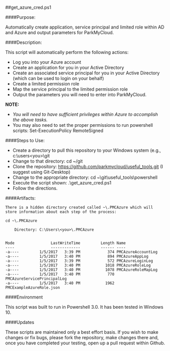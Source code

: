 ##get\_azure_cred.ps1

####Purpose: 

Automatically create application, service principal and limited role within AD and Azure and output parameters for ParkMyCloud.


####Description:

This script will automatically perform the following actions:

* Log you into your Azure account
* Create an application for you in your Active Directory
* Create an associated service principal for you in your Active Directory (which can be used to login on your behalf)
* Create a limited permission role
* Map the service principal to the limited permission role
* Output the parameters you will need to enter into ParkMyCloud.

**NOTE:** 
* _You will need to have sufficient privileges within Azure to accomplish the above tasks._
* You may also need to set the proper permissions to run powershell scripts: Set-ExecutionPolicy RemoteSigned


####Steps to Use:

* Create a directory to pull this repository to your Windows system (e.g., c:\users\<you>\git
* Change to that directory:  cd ~/git
* Clone the repository: https://github.com/parkmycloud/useful_tools.git (I suggest using Git-Desktop)
* Change to the appropriate directory: cd ~\git\useful_tools\powershell
* Execute the script shown:  .\get_azure_cred.ps1
* Follow the directions.


####Artifacts:

    There is a hidden directory created called ~\.PMCAzure which will store information about each step of the process:

    cd ~\.PMCAzure
    
        Directory: C:\Users\<you>\.PMCAzure


    Mode                LastWriteTime         Length Name                                                                       
    ----                -------------         ------ ----                                                                       
    -a----         1/5/2017   3:39 PM            374 PMCAzureAccountLog                                                         
    -a----         1/5/2017   3:40 PM            894 PMCAzureAppLog                                                             
    -a----         1/5/2017   3:39 PM            572 PMCAzureLoginLog                                                           
    -a----         1/5/2017   3:40 PM           1018 PMCAzureRoleLog                                                            
    -a----         1/5/2017   3:40 PM           1078 PMCAzureRoleMapLog                                                         
    -a----         1/5/2017   3:40 PM            770 PMCAzureServicePrincipalLog                                                
    -a----         1/5/2017   3:40 PM           1962 PMCExampleAzureRole.json                                                   
 

####Environment

This script was built to run in Powershell 3.0. It has been tested in Windows 10.


####Updates

These scripts are maintained only a best effort basis. If you wish to make changes or fix bugs, please fork the repository, make changes there and, once you have completed your testing, open up a pull request within Github.



